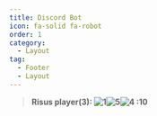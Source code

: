 ```yaml
---
title: Discord Bot
icon: fa-solid fa-robot
order: 1
category:
  - Layout
tag:
  - Footer
  - Layout
---
```

<DiscordMessages>
	<DiscordMessage profile="bot">
		<template #interactions>
			<DiscordInteraction profile="user" :command="true">c Risus player (3)</DiscordInteraction>
		</template>
		<blockquote> <b>Risus player(3): <img src="https://cdn.discordapp.com/emojis/998510733274910770.webp?size=44&quality=lossless" alt="1"><img src="https://cdn.discordapp.com/emojis/998510729357426698.webp?size=44&quality=lossless" alt="5"><img src="https://cdn.discordapp.com/emojis/998510727415468082.webp?size=44&quality=lossless" alt="4"> :10</b> </blockquote>
	</DiscordMessage>
</DiscordMessages>